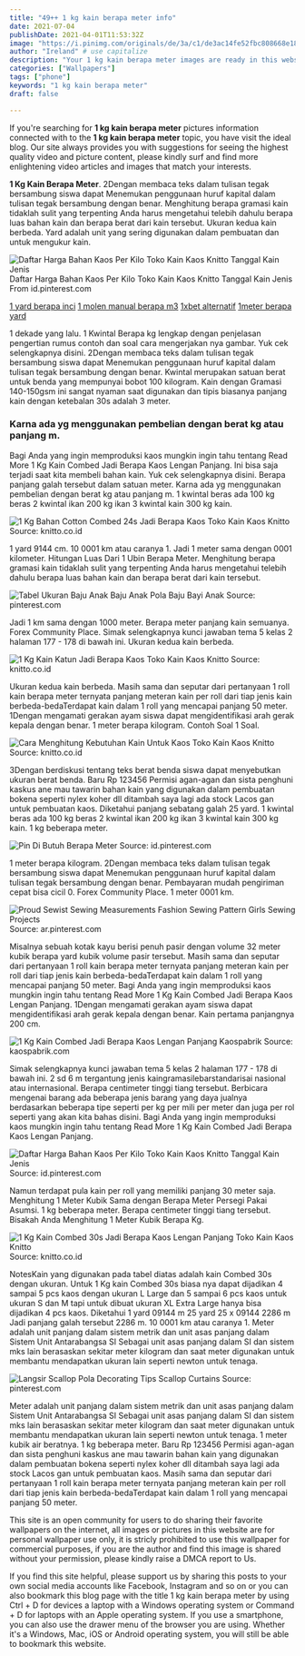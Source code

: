 ```yaml
---
title: "49++ 1 kg kain berapa meter info"
date: 2021-07-04
publishDate: 2021-04-01T11:53:32Z
image: "https://i.pinimg.com/originals/de/3a/c1/de3ac14fe52fbc808668e1895309c2a8.jpg"
author: "Ireland" # use capitalize
description: "Your 1 kg kain berapa meter images are ready in this website. 1 kg kain berapa meter are a topic that is being searched for and liked by netizens today. You can Download the 1 kg kain berapa meter files here. Download all free photos."
categories: ["Wallpapers"]
tags: ["phone"]
keywords: "1 kg kain berapa meter"
draft: false

---
```


If you're searching for **1 kg kain berapa meter** pictures information connected with to the **1 kg kain berapa meter** topic, you have visit the ideal  blog.  Our site always  provides you with  suggestions  for seeing  the highest  quality video and picture  content, please kindly surf and find more enlightening video articles and images  that match your interests.

**1 Kg Kain Berapa Meter**. 2Dengan membaca teks dalam tulisan tegak bersambung siswa dapat Menemukan penggunaan huruf kapital dalam tulisan tegak bersambung dengan benar. Menghitung berapa gramasi kain tidaklah sulit yang terpenting Anda harus mengetahui telebih dahulu berapa luas bahan kain dan berapa berat dari kain tersebut. Ukuran kedua kain berbeda. Yard adalah unit yang sering digunakan dalam pembuatan dan untuk mengukur kain.

![Daftar Harga Bahan Kaos Per Kilo Toko Kain Kaos Knitto Tanggal Kain Jenis](https://i.pinimg.com/originals/5d/6e/4b/5d6e4b312f04d812c8ef75ac4d76433f.jpg "Daftar Harga Bahan Kaos Per Kilo Toko Kain Kaos Knitto Tanggal Kain Jenis")
Daftar Harga Bahan Kaos Per Kilo Toko Kain Kaos Knitto Tanggal Kain Jenis From id.pinterest.com

[1 yard berapa inci](/1-yard-berapa-inci/)
[1 molen manual berapa m3](/1-molen-manual-berapa-m3/)
[1xbet alternatif](/1xbet-alternatif/)
[1meter berapa yard](/1meter-berapa-yard/)

1 dekade yang lalu. 1 Kwintal Berapa kg lengkap dengan penjelasan pengertian rumus contoh dan soal cara mengerjakan nya gambar. Yuk cek selengkapnya disini. 2Dengan membaca teks dalam tulisan tegak bersambung siswa dapat Menemukan penggunaan huruf kapital dalam tulisan tegak bersambung dengan benar. Kwintal merupakan satuan berat untuk benda yang mempunyai bobot 100 kilogram. Kain dengan Gramasi 140-150gsm ini sangat nyaman saat digunakan dan tipis biasanya panjang kain dengan ketebalan 30s adalah 3 meter.

### Karna ada yg menggunakan pembelian dengan berat kg atau panjang m.

Bagi Anda yang ingin memproduksi kaos mungkin ingin tahu tentang Read More 1 Kg Kain Combed Jadi Berapa Kaos Lengan Panjang. Ini bisa saja terjadi saat kita membeli bahan kain. Yuk cek selengkapnya disini. Berapa panjang galah tersebut dalam satuan meter. Karna ada yg menggunakan pembelian dengan berat kg atau panjang m. 1 kwintal beras ada 100 kg beras 2 kwintal ikan 200 kg ikan 3 kwintal kain 300 kg kain.


![1 Kg Bahan Cotton Combed 24s Jadi Berapa Kaos Toko Kain Kaos Knitto](https://knitto.co.id/blog/wp-content/uploads/2020/06/1-kg-Combed-24s.jpg "1 Kg Bahan Cotton Combed 24s Jadi Berapa Kaos Toko Kain Kaos Knitto")
Source: knitto.co.id

1 yard 9144 cm. 10 0001 km atau caranya 1. Jadi 1 meter sama dengan 0001 kilometer. Hitungan Luas Dari 1 Ubin Berapa Meter. Menghitung berapa gramasi kain tidaklah sulit yang terpenting Anda harus mengetahui telebih dahulu berapa luas bahan kain dan berapa berat dari kain tersebut.

![Tabel Ukuran Baju Anak Baju Anak Pola Baju Bayi Anak](https://i.pinimg.com/originals/f7/4e/7e/f74e7e9899f0deb9d2cf46003304b459.png "Tabel Ukuran Baju Anak Baju Anak Pola Baju Bayi Anak")
Source: pinterest.com

Jadi 1 km sama dengan 1000 meter. Berapa meter panjang kain semuanya. Forex Community Place. Simak selengkapnya kunci jawaban tema 5 kelas 2 halaman 177 - 178 di bawah ini. Ukuran kedua kain berbeda.

![1 Kg Kain Katun Jadi Berapa Kaos Toko Kain Kaos Knitto](https://knitto.co.id/blog/wp-content/uploads/2018/11/combed-semua-warna.jpg "1 Kg Kain Katun Jadi Berapa Kaos Toko Kain Kaos Knitto")
Source: knitto.co.id

Ukuran kedua kain berbeda. Masih sama dan seputar dari pertanyaan 1 roll kain berapa meter ternyata panjang meteran kain per roll dari tiap jenis kain berbeda-bedaTerdapat kain dalam 1 roll yang mencapai panjang 50 meter. 1Dengan mengamati gerakan ayam siswa dapat mengidentifikasi arah gerak kepala dengan benar. 1 meter berapa kilogram. Contoh Soal 1 Soal.

![Cara Menghitung Kebutuhan Kain Untuk Kaos Toko Kain Kaos Knitto](https://knitto.co.id/blog/wp-content/uploads/2020/02/hasil-kaos-24s.jpg "Cara Menghitung Kebutuhan Kain Untuk Kaos Toko Kain Kaos Knitto")
Source: knitto.co.id

3Dengan berdiskusi tentang teks berat benda siswa dapat menyebutkan ukuran berat benda. Baru Rp 123456 Permisi agan-agan dan sista penghuni kaskus ane mau tawarin bahan kain yang digunakan dalam pembuatan bokena seperti nylex koher dll ditambah saya lagi ada stock Lacos gan untuk pembuatan kaos. Diketahui panjang sebatang galah 25 yard. 1 kwintal beras ada 100 kg beras 2 kwintal ikan 200 kg ikan 3 kwintal kain 300 kg kain. 1 kg beberapa meter.

![Pin Di Butuh Berapa Meter](https://i.pinimg.com/originals/24/9c/3f/249c3ffb52c2c6af3707eedd510f1c8e.jpg "Pin Di Butuh Berapa Meter")
Source: id.pinterest.com

1 meter berapa kilogram. 2Dengan membaca teks dalam tulisan tegak bersambung siswa dapat Menemukan penggunaan huruf kapital dalam tulisan tegak bersambung dengan benar. Pembayaran mudah pengiriman cepat bisa cicil 0. Forex Community Place. 1 meter 0001 km.

![Proud Sewist Sewing Measurements Fashion Sewing Pattern Girls Sewing Projects](https://i.pinimg.com/originals/a5/58/bb/a558bbe3272dbfd31f2b9ebadac22eb8.png "Proud Sewist Sewing Measurements Fashion Sewing Pattern Girls Sewing Projects")
Source: ar.pinterest.com

Misalnya sebuah kotak kayu berisi penuh pasir dengan volume 32 meter kubik berapa yard kubik volume pasir tersebut. Masih sama dan seputar dari pertanyaan 1 roll kain berapa meter ternyata panjang meteran kain per roll dari tiap jenis kain berbeda-bedaTerdapat kain dalam 1 roll yang mencapai panjang 50 meter. Bagi Anda yang ingin memproduksi kaos mungkin ingin tahu tentang Read More 1 Kg Kain Combed Jadi Berapa Kaos Lengan Panjang. 1Dengan mengamati gerakan ayam siswa dapat mengidentifikasi arah gerak kepala dengan benar. Kain pertama panjangnya 200 cm.

![1 Kg Kain Combed Jadi Berapa Kaos Lengan Panjang Kaospabrik](https://kaospabrik.com/wp-content/uploads/2019/08/tabel-combed.jpg "1 Kg Kain Combed Jadi Berapa Kaos Lengan Panjang Kaospabrik")
Source: kaospabrik.com

Simak selengkapnya kunci jawaban tema 5 kelas 2 halaman 177 - 178 di bawah ini. 2 sd 6 m tergantung jenis kaingramasilebarstandarisai nasional atau internasional. Berapa centimeter tinggi tiang tersebut. Berbicara mengenai barang ada beberapa jenis barang yang daya jualnya berdasarkan beberapa tipe seperti per kg per mili per meter dan juga per rol seperti yang akan kita bahas disini. Bagi Anda yang ingin memproduksi kaos mungkin ingin tahu tentang Read More 1 Kg Kain Combed Jadi Berapa Kaos Lengan Panjang.

![Daftar Harga Bahan Kaos Per Kilo Toko Kain Kaos Knitto Tanggal Kain Jenis](https://i.pinimg.com/originals/5d/6e/4b/5d6e4b312f04d812c8ef75ac4d76433f.jpg "Daftar Harga Bahan Kaos Per Kilo Toko Kain Kaos Knitto Tanggal Kain Jenis")
Source: id.pinterest.com

Namun terdapat pula kain per roll yang memiliki panjang 30 meter saja. Menghitung 1 Meter Kubik Sama dengan Berapa Meter Persegi Pakai Asumsi. 1 kg beberapa meter. Berapa centimeter tinggi tiang tersebut. Bisakah Anda Menghitung 1 Meter Kubik Berapa Kg.

![1 Kg Kain Combed 30s Jadi Berapa Kaos Lengan Panjang Toko Kain Kaos Knitto](https://knitto.co.id/blog/wp-content/uploads/2019/04/1-kg-kain-kaos-panjang.jpg "1 Kg Kain Combed 30s Jadi Berapa Kaos Lengan Panjang Toko Kain Kaos Knitto")
Source: knitto.co.id

NotesKain yang digunakan pada tabel diatas adalah kain Combed 30s dengan ukuran. Untuk 1 Kg kain Combed 30s biasa nya dapat dijadikan 4 sampai 5 pcs kaos dengan ukuran L Large dan 5 sampai 6 pcs kaos untuk ukuran S dan M tapi untuk dibuat ukuran XL Extra Large hanya bisa dijadikan 4 pcs kaos. Diketahui 1 yard 09144 m 25 yard 25 x 09144 2286 m Jadi panjang galah tersebut 2286 m. 10 0001 km atau caranya 1. Meter adalah unit panjang dalam sistem metrik dan unit asas panjang dalam Sistem Unit Antarabangsa SI Sebagai unit asas panjang dalam SI dan sistem mks lain berasaskan sekitar meter kilogram dan saat meter digunakan untuk membantu mendapatkan ukuran lain seperti newton untuk tenaga.

![Langsir Scallop Pola Decorating Tips Scallop Curtains](https://i.pinimg.com/originals/de/3a/c1/de3ac14fe52fbc808668e1895309c2a8.jpg "Langsir Scallop Pola Decorating Tips Scallop Curtains")
Source: pinterest.com

Meter adalah unit panjang dalam sistem metrik dan unit asas panjang dalam Sistem Unit Antarabangsa SI Sebagai unit asas panjang dalam SI dan sistem mks lain berasaskan sekitar meter kilogram dan saat meter digunakan untuk membantu mendapatkan ukuran lain seperti newton untuk tenaga. 1 meter kubik air beratnya. 1 kg beberapa meter. Baru Rp 123456 Permisi agan-agan dan sista penghuni kaskus ane mau tawarin bahan kain yang digunakan dalam pembuatan bokena seperti nylex koher dll ditambah saya lagi ada stock Lacos gan untuk pembuatan kaos. Masih sama dan seputar dari pertanyaan 1 roll kain berapa meter ternyata panjang meteran kain per roll dari tiap jenis kain berbeda-bedaTerdapat kain dalam 1 roll yang mencapai panjang 50 meter.

This site is an open community for users to do sharing their favorite wallpapers on the internet, all images or pictures in this website are for personal wallpaper use only, it is stricly prohibited to use this wallpaper for commercial purposes, if you are the author and find this image is shared without your permission, please kindly raise a DMCA report to Us.

If you find this site helpful, please support us by sharing this posts to your own social media accounts like Facebook, Instagram and so on or you can also bookmark this blog page with the title 1 kg kain berapa meter by using Ctrl + D for devices a laptop with a Windows operating system or Command + D for laptops with an Apple operating system. If you use a smartphone, you can also use the drawer menu of the browser you are using. Whether it's a Windows, Mac, iOS or Android operating system, you will still be able to bookmark this website.
